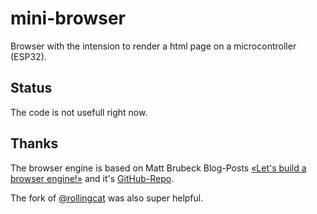 # mini-browser

Browser with the intension to render a html page on a microcontroller (ESP32).

## Status

The code is not usefull right now.

## Thanks

The browser engine is based on Matt Brubeck Blog-Posts [«Let's build a browser engine!»](https://limpet.net/mbrubeck/2014/08/08/toy-layout-engine-1.html) and it's [GitHub-Repo](https://github.com/mbrubeck/robinson).

The fork of [@rollingcat](https://github.com/rollingcat/robinson) was also super helpful.

